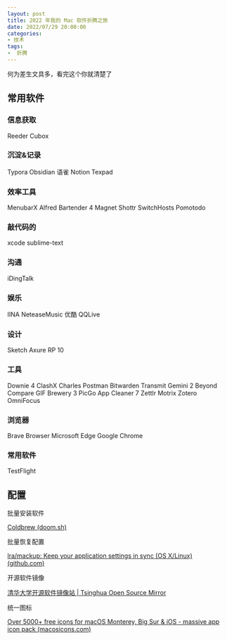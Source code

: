 ```yaml
---
layout: post
title: 2022 年我的 Mac 软件折腾之旅
date: 2022/07/29 20:00:00
categories:
- 技术
tags:
-  折腾
---
```


何为差生文具多，看完这个你就清楚了

## 常用软件

### 信息获取

Reeder
Cubox

### 沉淀&记录
Typora
Obsidian
语雀
Notion
Texpad

### 效率工具
MenubarX
Alfred
Bartender 4
Magnet
Shottr
SwitchHosts
Pomotodo

### 敲代码的
xcode
sublime-text

### 沟通
iDingTalk

### 娱乐
IINA
NeteaseMusic
优酷
QQLive

### 设计
Sketch
Axure RP 10

### 工具
Downie 4
ClashX
Charles
Postman
Bitwarden
Transmit
Gemini 2
Beyond Compare
GIF Brewery 3
PicGo
App Cleaner 7
Zettlr
Motrix
Zotero
OmniFocus

### 浏览器
Brave Browser
Microsoft Edge
Google Chrome

### 常用软件

TestFlight



## 配置

批量安装软件

[Coldbrew (doom.sh)](https://coldbrew.doom.sh/?session=861cb39a-b34e-4ee2-a679-7214dd3e2510)

批量恢复配置

[lra/mackup: Keep your application settings in sync (OS X/Linux) (github.com)](https://github.com/lra/mackup)

开源软件镜像 

[清华大学开源软件镜像站 | Tsinghua Open Source Mirror](https://mirrors.tuna.tsinghua.edu.cn/)

统一图标

[Over 5000+ free icons for macOS Monterey, Big Sur & iOS - massive app icon pack (macosicons.com)](https://macosicons.com/#/)